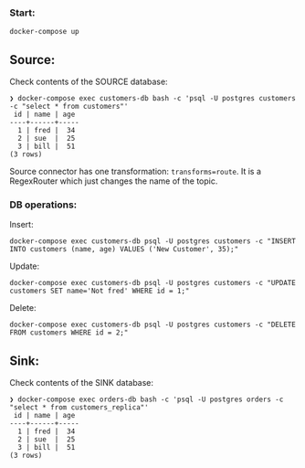 ### Start:

```shell script
docker-compose up
```

## Source:

Check contents of the SOURCE database:

```
❯ docker-compose exec customers-db bash -c 'psql -U postgres customers -c "select * from customers"'
 id | name | age
----+------+-----
  1 | fred |  34
  2 | sue  |  25
  3 | bill |  51
(3 rows)
```

Source connector has one transformation: `transforms=route`. It is a RegexRouter which just changes
the name of the topic.

### DB operations:

Insert:

```shell script
docker-compose exec customers-db psql -U postgres customers -c "INSERT INTO customers (name, age) VALUES ('New Customer', 35);"
```

Update:

```shell script
docker-compose exec customers-db psql -U postgres customers -c "UPDATE customers SET name='Not fred' WHERE id = 1;"
```

Delete:

```shell script
docker-compose exec customers-db psql -U postgres customers -c "DELETE FROM customers WHERE id = 2;"
```

## Sink:

Check contents of the SINK database:

```
❯ docker-compose exec orders-db bash -c 'psql -U postgres orders -c "select * from customers_replica"'
 id | name | age
----+------+-----
  1 | fred |  34
  2 | sue  |  25
  3 | bill |  51
(3 rows)
```